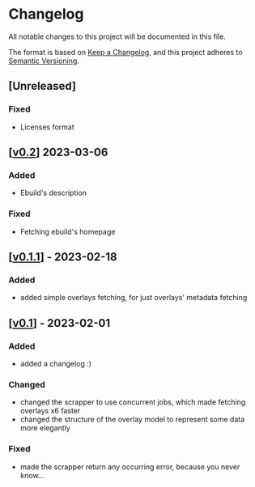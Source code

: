 # Changelog

All notable changes to this project will be documented in this file.

The format is based on [Keep a Changelog](https://keepachangelog.com/en/1.0.0/),
and this project adheres to [Semantic Versioning](https://semver.org/spec/v2.0.0.html).

## \[Unreleased\]

### Fixed

- Licenses format

## \[[v0.2](https://github.com/mbaraa/eloi/releases/tag/v0.2)\] 2023-03-06

### Added

- Ebuild's description

### Fixed

- Fetching ebuild's homepage

## \[[v0.1.1](https://github.com/mbaraa/eloi/releases/tag/v0.1.1)\] - 2023-02-18

### Added

- added simple overlays fetching, for just overlays' metadata fetching

## \[[v0.1](https://github.com/mbaraa/eloi/releases/tag/v0.1)\] - 2023-02-01

### Added 

- added a changelog :)

### Changed

- changed the scrapper to use concurrent jobs, which made fetching overlays x6 faster
- changed the structure of the overlay model to represent some data more elegantly

### Fixed

- made the scrapper return any occurring error, because you never know...

